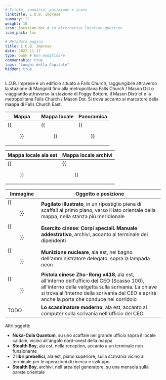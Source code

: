 ```yaml
---
# Titolo, sommario, posizione e icona
linktitle: L.O.B. Imprese
summary: ""
weight: 10
icon: location-dot # in alternativa location-question
icon_pack: fas

# Metadata pagina
title: L.O.B. Imprese
date: 2022-11-17
type: book # Non modificare
commentable: true
tags: "Luoghi della Capitale"
hidden: true
---
```



L.O.B. Imprese è un edificio situato a Falls Church, raggiungibile attraverso la stazione di Marigold fino alla metropolitana Falls Church / Mason Dst o viaggiando attraverso la stazione di Foggy Bottom, il Mason District e la metropolitana Falls Church / Mason Dst. Si trova accanto al marcatore della mappa di Falls Church East.

| Mappa | Mappa locale | Panoramica |
| ----- | ------------ | ---------- |
| {{<figure src="fo3/Falls_Church_streets.webp">}}  | {{<figure src="fo3/LOB_Enterprises_loc_map.webp">}}  | {{<figure src="fo3/LOB_Enterprises.webp">}}  |

| Mappa locale ala est                        | Mappa locale archivi                       |
| ------------------------------------------- | ------------------------------------------ |
| {{<figure src="fo3/LOB_Enterprises_East_Wing_loc_map.webp">}} | {{<figure src="fo3/LOB_Enterprises_Archives_loc_map.webp">}} |


| Immagine | Oggetto e posizione |
| -------- | ------------------- |
| {{<figure src="fo3/FO3_PI_LOB_Enterprises.webp">}}  | **Pugilato illustrato**, in un ripostiglio piena di scaffali al primo piano, verso il lato orientale della mappa, nella stanza più meridionale  |
| {{<figure src="fo3/FO3_CA_SOTM_LOB.webp">}}  | **Esercito cinese: Corpi speciali. Manuale addestrativo**, archivi, accanto al terminale dei dipendenti   |
|  {{<figure src="fo3/LOB_Enterprises_mini_nuke.webp">}} | **Munizione nucleare**, ala est, nel bagno dell'amministratore delegato, sopra la lampada neon  |
|  {{<figure src="fo3/Zhu-Rong_v418_Chinese_pistol.webp">}} | **Pistola cinese Zhu-Rong v418**, ala est, all'interno dell'ufficio del CEO (Scasso 100), all'interno della valigetta sulla scrivania. La chiave si trova all'interno della scrivania del CEO e aprirà anche la porta che conduce nel corridoio  |
|  TODO | **Lo scassinatore moderno**, ala est, accanto al computer sulla scrivania nell'ufficio del CEO  |

Altri oggetti:
- **Nuka-Cola Quantum**, su uno scaffale nel grande ufficio sopra il locale caldaie, vicino all'angolo nord-ovest della mappa
- **Stealth Boy**, ala est, nella reception, accanto a un terminale non funzionante
- 2 **libri prebellici**,  ala est, piano superiore, sulla scrivania vicino al terminale per le operazioni di ricerca e sviluppo
- **Stealth Boy**, archivi,  nell'area del generatore, su una mensola sulla parete orientale